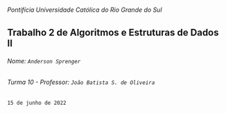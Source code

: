 ###### Pontifícia Universidade Católica do Rio Grande do Sul

## Trabalho 2 de Algoritmos e Estruturas de Dados II

###### Nome: `Anderson Sprenger`

###### Turma 10 - Professor: `João Batista S. de Oliveira`

`15 de junho de 2022`
